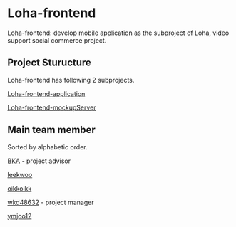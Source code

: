 # Loha-frontend
Loha-frontend: develop mobile application as the subproject of Loha, video support social commerce project.

## Project Sturucture
Loha-frontend has following 2 subprojects.

[Loha-frontend-application](https://github.com/wkd48632/Loha-frontend-application)

[Loha-frontend-mockupServer](https://github.com/wkd48632/Loha-frontend-mockupServer)

## Main team member
Sorted by alphabetic order.

[BKA](https://github.com/AhnByungkyu) - project advisor

[leekwoo](https://github.com/leekwoo)

[oikkoikk](https://github.com/oikkoikk)

[wkd48632](https://github.com/wkd48632) - project manager

[ymjoo12](https://github.com/ymjoo12)


